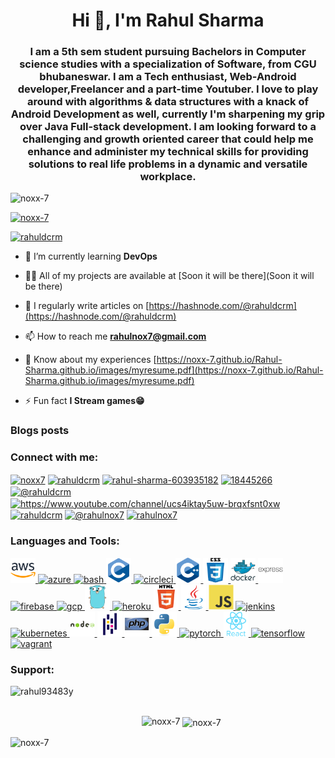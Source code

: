 <h1 align="center">Hi 👋, I'm Rahul Sharma</h1>
<h3 align="center">I am a 5th sem student pursuing Bachelors in Computer science studies with a specialization of Software, from CGU bhubaneswar. I am a Tech enthusiast, Web-Android developer,Freelancer and a part-time Youtuber. I love to play around with algorithms & data structures with a knack of Android Development as well, currently I'm sharpening my grip over Java Full-stack development. I am looking forward to a challenging and growth oriented career that could help me enhance and administer my technical skills for providing solutions to real life problems in a dynamic and versatile workplace.</h3>

<p align="left"> <img src="https://komarev.com/ghpvc/?username=noxx-7&label=Profile%20views&color=0e75b6&style=flat" alt="noxx-7" /> </p>

<p align="left"> <a href="https://github.com/ryo-ma/github-profile-trophy"><img src="https://github-profile-trophy.vercel.app/?username=noxx-7" alt="noxx-7" /></a> </p>

<p align="left"> <a href="https://twitter.com/rahuldcrm" target="blank"><img src="https://img.shields.io/twitter/follow/rahuldcrm?logo=twitter&style=for-the-badge" alt="rahuldcrm" /></a> </p>

- 🌱 I’m currently learning **DevOps**

- 👨‍💻 All of my projects are available at [Soon it will be there](Soon it will be there)

- 📝 I regularly write articles on [https://hashnode.com/@rahuldcrm](https://hashnode.com/@rahuldcrm)

- 📫 How to reach me **rahulnox7@gmail.com**

- 📄 Know about my experiences [https://noxx-7.github.io/Rahul-Sharma.github.io/images/myresume.pdf](https://noxx-7.github.io/Rahul-Sharma.github.io/images/myresume.pdf)

- ⚡ Fun fact **I Stream games😁**

### Blogs posts
<!-- BLOG-POST-LIST:START -->
<!-- BLOG-POST-LIST:END -->

<h3 align="left">Connect with me:</h3>
<p align="left">
<a href="https://dev.to/noxx7" target="blank"><img align="center" src="https://raw.githubusercontent.com/rahuldkjain/github-profile-readme-generator/master/src/images/icons/Social/devto.svg" alt="noxx7" height="30" width="40" /></a>
<a href="https://twitter.com/rahuldcrm" target="blank"><img align="center" src="https://raw.githubusercontent.com/rahuldkjain/github-profile-readme-generator/master/src/images/icons/Social/twitter.svg" alt="rahuldcrm" height="30" width="40" /></a>
<a href="https://linkedin.com/in/rahul-sharma-603935182" target="blank"><img align="center" src="https://raw.githubusercontent.com/rahuldkjain/github-profile-readme-generator/master/src/images/icons/Social/linked-in-alt.svg" alt="rahul-sharma-603935182" height="30" width="40" /></a>
<a href="https://stackoverflow.com/users/18445266" target="blank"><img align="center" src="https://raw.githubusercontent.com/rahuldkjain/github-profile-readme-generator/master/src/images/icons/Social/stack-overflow.svg" alt="18445266" height="30" width="40" /></a>
<a href="https://hashnode.com/@rahuldcrm" target="blank"><img align="center" src="https://raw.githubusercontent.com/rahuldkjain/github-profile-readme-generator/master/src/images/icons/Social/hashnode.svg" alt="@rahuldcrm" height="30" width="40" /></a>
<a href="https://www.youtube.com/c/https://www.youtube.com/channel/ucs4iktay5uw-brqxfsnt0xw" target="blank"><img align="center" src="https://raw.githubusercontent.com/rahuldkjain/github-profile-readme-generator/master/src/images/icons/Social/youtube.svg" alt="https://www.youtube.com/channel/ucs4iktay5uw-brqxfsnt0xw" height="30" width="40" /></a>
<a href="https://www.codechef.com/users/rahuldcrm" target="blank"><img align="center" src="https://cdn.jsdelivr.net/npm/simple-icons@3.1.0/icons/codechef.svg" alt="rahuldcrm" height="30" width="40" /></a>
<a href="https://www.hackerrank.com/@rahulnox7" target="blank"><img align="center" src="https://raw.githubusercontent.com/rahuldkjain/github-profile-readme-generator/master/src/images/icons/Social/hackerrank.svg" alt="@rahulnox7" height="30" width="40" /></a>
<a href="https://www.leetcode.com/rahulnox7" target="blank"><img align="center" src="https://raw.githubusercontent.com/rahuldkjain/github-profile-readme-generator/master/src/images/icons/Social/leet-code.svg" alt="rahulnox7" height="30" width="40" /></a>
</p>

<h3 align="left">Languages and Tools:</h3>
<p align="left"> <a href="https://aws.amazon.com" target="_blank" rel="noreferrer"> <img src="https://raw.githubusercontent.com/devicons/devicon/master/icons/amazonwebservices/amazonwebservices-original-wordmark.svg" alt="aws" width="40" height="40"/> </a> <a href="https://azure.microsoft.com/en-in/" target="_blank" rel="noreferrer"> <img src="https://www.vectorlogo.zone/logos/microsoft_azure/microsoft_azure-icon.svg" alt="azure" width="40" height="40"/> </a> <a href="https://www.gnu.org/software/bash/" target="_blank" rel="noreferrer"> <img src="https://www.vectorlogo.zone/logos/gnu_bash/gnu_bash-icon.svg" alt="bash" width="40" height="40"/> </a> <a href="https://www.cprogramming.com/" target="_blank" rel="noreferrer"> <img src="https://raw.githubusercontent.com/devicons/devicon/master/icons/c/c-original.svg" alt="c" width="40" height="40"/> </a> <a href="https://circleci.com" target="_blank" rel="noreferrer"> <img src="https://www.vectorlogo.zone/logos/circleci/circleci-icon.svg" alt="circleci" width="40" height="40"/> </a> <a href="https://www.w3schools.com/cpp/" target="_blank" rel="noreferrer"> <img src="https://raw.githubusercontent.com/devicons/devicon/master/icons/cplusplus/cplusplus-original.svg" alt="cplusplus" width="40" height="40"/> </a> <a href="https://www.w3schools.com/css/" target="_blank" rel="noreferrer"> <img src="https://raw.githubusercontent.com/devicons/devicon/master/icons/css3/css3-original-wordmark.svg" alt="css3" width="40" height="40"/> </a> <a href="https://www.docker.com/" target="_blank" rel="noreferrer"> <img src="https://raw.githubusercontent.com/devicons/devicon/master/icons/docker/docker-original-wordmark.svg" alt="docker" width="40" height="40"/> </a> <a href="https://expressjs.com" target="_blank" rel="noreferrer"> <img src="https://raw.githubusercontent.com/devicons/devicon/master/icons/express/express-original-wordmark.svg" alt="express" width="40" height="40"/> </a> <a href="https://firebase.google.com/" target="_blank" rel="noreferrer"> <img src="https://www.vectorlogo.zone/logos/firebase/firebase-icon.svg" alt="firebase" width="40" height="40"/> </a> <a href="https://cloud.google.com" target="_blank" rel="noreferrer"> <img src="https://www.vectorlogo.zone/logos/google_cloud/google_cloud-icon.svg" alt="gcp" width="40" height="40"/> </a> <a href="https://golang.org" target="_blank" rel="noreferrer"> <img src="https://raw.githubusercontent.com/devicons/devicon/master/icons/go/go-original.svg" alt="go" width="40" height="40"/> </a> <a href="https://heroku.com" target="_blank" rel="noreferrer"> <img src="https://www.vectorlogo.zone/logos/heroku/heroku-icon.svg" alt="heroku" width="40" height="40"/> </a> <a href="https://www.w3.org/html/" target="_blank" rel="noreferrer"> <img src="https://raw.githubusercontent.com/devicons/devicon/master/icons/html5/html5-original-wordmark.svg" alt="html5" width="40" height="40"/> </a> <a href="https://www.java.com" target="_blank" rel="noreferrer"> <img src="https://raw.githubusercontent.com/devicons/devicon/master/icons/java/java-original.svg" alt="java" width="40" height="40"/> </a> <a href="https://developer.mozilla.org/en-US/docs/Web/JavaScript" target="_blank" rel="noreferrer"> <img src="https://raw.githubusercontent.com/devicons/devicon/master/icons/javascript/javascript-original.svg" alt="javascript" width="40" height="40"/> </a> <a href="https://www.jenkins.io" target="_blank" rel="noreferrer"> <img src="https://www.vectorlogo.zone/logos/jenkins/jenkins-icon.svg" alt="jenkins" width="40" height="40"/> </a> <a href="https://kubernetes.io" target="_blank" rel="noreferrer"> <img src="https://www.vectorlogo.zone/logos/kubernetes/kubernetes-icon.svg" alt="kubernetes" width="40" height="40"/> </a> <a href="https://nodejs.org" target="_blank" rel="noreferrer"> <img src="https://raw.githubusercontent.com/devicons/devicon/master/icons/nodejs/nodejs-original-wordmark.svg" alt="nodejs" width="40" height="40"/> </a> <a href="https://pandas.pydata.org/" target="_blank" rel="noreferrer"> <img src="https://raw.githubusercontent.com/devicons/devicon/2ae2a900d2f041da66e950e4d48052658d850630/icons/pandas/pandas-original.svg" alt="pandas" width="40" height="40"/> </a> <a href="https://www.php.net" target="_blank" rel="noreferrer"> <img src="https://raw.githubusercontent.com/devicons/devicon/master/icons/php/php-original.svg" alt="php" width="40" height="40"/> </a> <a href="https://www.python.org" target="_blank" rel="noreferrer"> <img src="https://raw.githubusercontent.com/devicons/devicon/master/icons/python/python-original.svg" alt="python" width="40" height="40"/> </a> <a href="https://pytorch.org/" target="_blank" rel="noreferrer"> <img src="https://www.vectorlogo.zone/logos/pytorch/pytorch-icon.svg" alt="pytorch" width="40" height="40"/> </a> <a href="https://reactjs.org/" target="_blank" rel="noreferrer"> <img src="https://raw.githubusercontent.com/devicons/devicon/master/icons/react/react-original-wordmark.svg" alt="react" width="40" height="40"/> </a> <a href="https://www.tensorflow.org" target="_blank" rel="noreferrer"> <img src="https://www.vectorlogo.zone/logos/tensorflow/tensorflow-icon.svg" alt="tensorflow" width="40" height="40"/> </a> <a href="https://www.vagrantup.com/" target="_blank" rel="noreferrer"> <img src="https://www.vectorlogo.zone/logos/vagrantup/vagrantup-icon.svg" alt="vagrant" width="40" height="40"/> </a> </p>

<h3 align="left">Support:</h3>
<p><a href="https://www.buymeacoffee.com/rahul93483y"> <img align="left" src="https://cdn.buymeacoffee.com/buttons/v2/default-yellow.png" height="50" width="210" alt="rahul93483y" /></a></p><br><br>

<p><img align="left" src="https://github-readme-stats.vercel.app/api/top-langs?username=noxx-7&show_icons=true&locale=en&layout=compact" alt="noxx-7" /></p>

<p>&nbsp;<img align="center" src="https://github-readme-stats.vercel.app/api?username=noxx-7&show_icons=true&locale=en" alt="noxx-7" /></p>

<p><img align="center" src="https://github-readme-streak-stats.herokuapp.com/?user=noxx-7&" alt="noxx-7" /></p>

